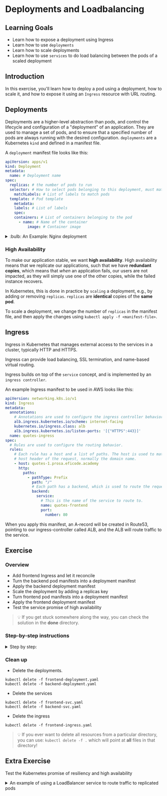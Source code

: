 # Deployments and Loadbalancing

## Learning Goals

- Learn how to expose a deployment using Ingress
- Learn how to use `deployments`
- Learn how to scale deployments
- Learn how to use `services` to do load balancing between the pods of a scaled deployment

## Introduction

In this exercise, you'll learn how to deploy a pod using a deployment, how to
scale it, and how to expose it using an `Ingress` resource with URL routing.

## Deployments

Deployments are a higher-level abstraction than pods, and control the lifecycle
and configuration of a "deployment" of an application. They are used to manage a
set of pods, and to ensure that a specified number of pods are always running
with the desired configuration. `deployments` are a Kubernetes `kind` and
defined in a manifest file.

A `deployment` manifest file looks like this:

```yaml
apiVersion: apps/v1
kind: Deployment
metadata:
  name: # Deployment name
spec:
  replicas: # the number of pods to run
  selector: # How to select pods belonging to this deployment, must match the pod template's labels
    matchLabels: # List of labels to match pods
  template: # Pod template
    metadata:
    labels: # List of labels
    spec:
    containers: # List of containers belonging to the pod
      - name: # Name of the container
          image: # Container image
```

<details>
<summary>:bulb: An Example: Nginx deployment</summary>

An example of a deployment manifest file for nginx would look like this:

```yaml
apiVersion: apps/v1
kind: Deployment
metadata:
  name: nginx-deployment
spec:
  replicas: 3
  selector:
    matchLabels:
      run: nginx
  template:
    metadata:
    labels:
      run: nginx
    spec:
      containers:
        - name: nginx
          image: nginx:latest
          ports:
            - containerPort: 80
```

</details>

### High Availability

To make our application stable, we want **high availability**. High availability means that
we replicate our applications, such that we have **redundant copies**, which means that _when_ an
application fails, our users are not impacted, as they will simply use one of the other copies,
while the failed instance recovers.

In Kubernetes, this is done in practice by `scaling` a deployment, e.g., by adding or removing
`replicas`. `replicas` are **identical** copies of the **same pod**.

To scale a deployment, we change the number of `replicas` in the manifest file, and then apply the
changes using `kubectl apply -f <manifest-file>`.

## Ingress

Ingress in Kubernetes that manages external access to the services in a cluster, typically HTTP and
HTTPS.

Ingress can provide load balancing, SSL termination, and name-based virtual routing.

Ingress builds on top of the `service` concept, and is implemented by an `ingress controller`.

An example Ingress manifest to be used in AWS looks like this:

```yaml
apiVersion: networking.k8s.io/v1
kind: Ingress
metadata:
  annotations:
    # Annotations are used to configure the ingress controller behavior.
    alb.ingress.kubernetes.io/scheme: internet-facing
    kubernetes.io/ingress.class: alb
    alb.ingress.kubernetes.io/listen-ports: '[{"HTTPS":443}]'
  name: quotes-ingress
spec:
  # Rules are used to configure the routing behavior.
  rules:
    # Each rule has a host and a list of paths. The host is used to match the
    # host header of the request, normally the domain name.
    - host: quotes-1.prosa.eficode.academy
      http:
        paths:
          - pathType: Prefix
            path: "/"
            # Each path has a backend, which is used to route the request to a service.
            backend:
              service:
                # This is the name of the service to route to.
                name: quotes-frontend
                port:
                  number: 80
```

When you apply this manifest, an A-record will be created in Route53, pointing to our
ingress-controller called ALB, and the ALB will route traffic to the service.

## Exercise

### Overview

- Add frontend Ingress and let it reconcile
- Turn the backend pod manifests into a deployment manifest
- Apply the backend deployment manifest
- Scale the deployment by adding a replicas key
- Turn frontend pod manifests into a deployment manifest
- Apply the frontend deployment manifest
- Test the service promise of high availability

> :bulb: If you get stuck somewhere along the way, you can check the solution in the **done** directory.

### Step-by-step instructions

<details>
<summary>
Step by step:
</summary>

- Go into the `deployments-ingress/start` directory.

In the directory, we have the pod manifests for the backend and frontend that were created in the
previous exercises. We also have two services, one for the backend (type ClusterIP) and one for the
frontend (type NodePort), as well as an ingress manifest for the frontend.

#### Add Ingress to frontend service

As it might take a while for the ingress to work, we will start by adding the ingress to the
frontend service, even though we have not applied the service yet.

- Open the `frontend-ingress.yaml` file in your editor.
- Change the hostname to `quotes-<yourname>.<prefix>.eficode.academy`. Just as long as it is unique.
  - the prefix normally is what is after your workstation-X.`<prefix>`.eficode.academy. If you are
    unsure, ask the trainer.
- Change the service name to match the name of the frontend service.
- Apply the ingress manifest.

```shell
kubectl apply -f frontend-ingress.yaml
```

Expected output:

```text
ingress.networking.k8s.io/frontend-ingress created
```

- Check that the ingress has been created.

```shell
kubectl get ingress
```

Expected output:

```text
NAME              HOSTS                                   ADDRESS   PORTS   AGE
frontend-ingress   quotes-<yourname>.<prefix>.eficode.academy             80      1m
```

Congratulations, you have now added an ingress to the frontend service.
It will take a while for the ingress to work, so we will continue with the backend deployment.

#### Deploy the quotes application

To show how Deployments take the place of Pod manifests, we will first deploy the quotes application,
and then slowly replace the Pods with Deployments.

- Deploy the following using the `kubectl apply -f` command
  - `frontend-pod.yaml`
  - `frontend-svc.yaml`
  - `backend-pod.yaml`
  - `backend-svc.yaml`

- Verify that the frontend is accessible from the browser.

<details>

<summary>
How do I connect to a pod through a NodePort service?
</summary>

> :bulb: In previous exercises, you learned how to connect to a pod exposed through a NodePort service,
> you need to find the nodePort using `kubectl get service` and the IP address of one of the nodes
> using `kubectl get nodes -o wide`
> Then combine the node IP address and nodePort with a colon between them, in a browser or using curl:

```text
http://<node-ip>:<nodePort>
```

</details>

#### Turn the backend pod manifests into a deployment manifest

Now we'll replace the Pod manifest with a Deployment manifest. In addition to the regular
manifest fields, we need to set a couple of extra things:

1. A Pod `template`. This is almost a copy of most of the Pod manifest. This defines the Pods
   that will be created by the deployment.
2. A `selectorLabel`. This is used to determine which pods will be managed by the ReplicaSet.
3. A number of `replicas`. This specifies how many simultaneous identical copies we want of the Pod

To do this, open both the `backend-deployment.yaml` and the `backend-pod.yaml` files in your editor,
and make the following changes to `backend-deployment.yaml`:

- Set `metadata.name` to `backend`
- Add the label `run: backend` under the `metadata.labels` key
- Set `spec.replicas` to `1`

Now we need to set the `selectorLabel`

- Add a `selector` key under the `spec` key
- Add a `matchLabels` key under the `selector` key
- Look up the `metadata.label` section in `backend-pod.yaml`
  and the labels defined there under `matchLabels`

<details>
<summary>
:bulb: Hint
</summary>

The `matchLabels` key should look like this:

```yaml
...
spec:
  replicas: 1
  selector:
    matchLabels:
      run: backend
  template:
  ...
```

</details>

Finally, we'll add the Pod `template`. We will take this information from the Pod manifest.

- Copy the `metadata.labels` and `spec` contents of the `backend-pod.yaml` file into the
  `backend-deployment.yaml` file under the `spec.template` key
- Make sure the copied section is properly indented by two spaces more than `spec.template`
- _Delete_ the `spec.template.metadata.name` key. The Pods will be named automatically by the `ReplicaSet`

<details>
<summary>
:bulb: Hint (solution)
</summary>

```yaml
apiVersion: apps/v1
kind: Deployment
metadata:
  labels:
    run: backend
  name: backend
spec:
  replicas: 1
  selector:
    matchLabels:
      run: backend
  template:
    metadata:
      labels:
        run: backend
    spec:
      containers:
        - image: ghcr.io/eficode-academy/quotes-flask-backend:release
          name: quotes-flask-backend
```

</details>

#### Apply the deployment manifest

Now, it is time to replace the `backend` Pod with the `backend
Deployment. We've already deployed the Pod, so let us remove it again before applying the Deployment

- Delete the `backend` pod
  
  ```shell
  kubectl delete -f backend-pod.yaml
  ```

- Apply the deployment manifest

  ```shell
  kubectl apply -f backend-deployment.yaml
  ```

  Expected output:

  ```text
  deployment.apps/backend-deployment created
  ```

- Check that the deployment has been created.

  ```shell
  kubectl get deployments
  ```

  Expected output:

  ```text
  NAME      DESIRED   CURRENT   UP-TO-DATE   AVAILABLE   AGE
  backend   1         1         1            1           1m
  ```

- Check that the pod has been created.

  ```shell
  kubectl get pods
  ```

  Expected output:

  ```text
  NAME                      READY     STATUS    RESTARTS   AGE
  backend-5f4b8b7b4-5x7xg   1/1       Running   0          1m
  ```

- Access the frontend again from the browser.

  Now the Ingress should work, and you should be able to access the frontend from the browser using
  the hostname you specified in the ingress manifest.

  The URL should look something like this:

  ```text
  http://quotes-<yourname>.<prefix>.eficode.academy
  ```

- If it still does not work, you can check it through the NodePort service instead.

- You should now see the backend.

- If this works, please delete the `backend-pod.yaml` file, as we have now upgraded to a deployment
  and no longer need it!

#### Scale the deployment by adding a replicas key

- Scale the deployment by changing the replicas key in the deployment manifest.
  Set the replicas key to 3.

- Apply the deployment manifest again.

```shell
kubectl apply -f backend-deployment.yaml
```

Expected output:

```text
deployment.apps/backend-deployment configured
```

- Check that the deployment has been scaled.

```shell
kubectl get deployments
```

Expected output:

```text
NAME      READY   UP-TO-DATE   AVAILABLE   AGE
backend   3/3     3            3           3m29s
```

- Check that the pods have been scaled.

```shell
kubectl get pods
```

Expected output:

```text
NAME                      READY     STATUS    RESTARTS   AGE
backend-5f4b8b7b4-5x7xg   1/1       Running   0          2m
backend-5f4b8b7b4-6j6xg   1/1       Running   0          1m
backend-5f4b8b7b4-7x7xg   1/1       Running   0          1m
```

- Access the frontend again from the browser. It should now periodically change the `hostname` part
  of the website.

<!-- <details> -->
<!-- <summary>Extra</summary> -->
<!-- TODO: explain relationship between pod name and deployment name -->
<!-- </details> -->

#### Turn frontend pod manifests into a deployment manifest

You will now do the same thing for the frontend. We will walk you through it again, but at a
higher level. If you get stuck, you can go back and double-check how you did it for the backend.

- Open both the `frontend-deployment.yaml` and the `frontend-pod.yaml` files in your editor.
- Add the api-version and kind keys to the `frontend-deployment.yaml` file.
- Give the deployment a name of `frontend` under the `metadata.name` key.
- Add a label of `run: frontend` under `metadata.labels` key.
- Set `spec.replicas` to `3`.
- Copy the `metadata` and `spec` contents of the `frontend-pod.yaml` file into the
  `frontend-deployment.yaml` file under the `spec.template` key.
- Add a selector key under the `spec` key.
  - The selector key should have a `matchLabels` key.
  - The `matchLabels` key should have a `run: frontend` key-value pair.

#### Apply the frontend deployment manifest

- First, delete the frontend pod.

```shell
kubectl delete pod frontend
```

Expected output:

```text
pod "frontend" deleted
```

- Apply the frontend deployment manifest.

```shell
kubectl apply -f frontend-deployment.yaml
```

Expected output:

```text
deployment.apps/frontend-deployment created
```

- Check that the deployment has been created.

```shell
kubectl get deployments
```

Expected output:

```text
NAME       READY   UP-TO-DATE   AVAILABLE   AGE
backend    3/3     3            3           2m41s
frontend   3/3     3            3           2m41s
```

- Check that the pod has been created.

```shell
kubectl get pods
```

Expected output:

```text
NAME                       READY     STATUS    RESTARTS   AGE
backend-5f4b8b7b4-5x7xg    1/1       Running   0          3m
backend-5f4b8b7b4-6j6xg    1/1       Running   0          2m
backend-5f4b8b7b4-7x7xg    1/1       Running   0          2m
frontend-47b45fb8b-4x7xg   1/1       Running   0          1m
frontend-47b45fb8b-4j6xg   1/1       Running   0          1m
frontend-47b45fb8b-4x7xg   1/1       Running   0          1m
```

- Access the frontend again from the browser.
  Note that both the frontend and backend hostname parts of the website should change periodically.

- If this works, please delete the `frontend-pod.yaml` file, as we have now upgraded to a deployment
  and no longer need it!

</details>

### Clean up

- Delete the deployments.

```shell
kubectl delete -f frontend-deployment.yaml
kubectl delete -f backend-deployment.yaml
```

- Delete the services

```shell
kubectl delete -f frontend-svc.yaml
kubectl delete -f backend-svc.yaml
```

- Delete the ingress

```shell
kubectl delete -f frontend-ingress.yaml
```

> :bulb: If you ever want to delete all resources from a particular directory, you can use:
> `kubectl delete -f .` which will point at **all** files in that directory!

## Extra Exercise

Test the Kubernetes promise of resiliency and high availability

<details>
<summary>
An example of using a LoadBalancer service to route traffic to replicated pods
</summary>

We can use the `ghcr.io/eficode-academy/network-multitool` image to illustrate both high
availability and load balancing of `services`. The `network-multitool` pod will serve a tiny
webpage that dynamically contains the pod hostname and IP address of the pod. This enables us to see
which of a group of network-multitool pods served the request.

Create the network-multitool deployment:

```shell
kubectl create deployment customnginx --image ghcr.io/eficode-academy/network-multitool --port 80 --replicas 4
```

We create the network-multitool deployment with the name "customnginx" and with four replicas, so we
expect to have four pods.

We also create a service of type `LoadBalancer`:

```shell
kubectl expose deployment customnginx --port 80 --type LoadBalancer
```

> :bulb: It might take a minute to provision the LoadBalancer. If you are using AWS, then
> `kubectl get services` will show you the DNS name of the provisioned LoadBalancer immediately, but
> it will be a moment before it is ready.

When the LoadBalancer is ready, we set up a loop to keep sending requests to the pods:

```shell
while true; do  curl --connect-timeout 1 -m 1 -s <loadbalancerIP> ; sleep 0.5; done
```

Expected output:

```text
Eficode Academy Network MultiTool (with NGINX) - customnginx-7fcfd947cf-zbvtd - 100.96.2.36 <BR></p>
Eficode Academy Network MultiTool (with NGINX) - customnginx-7fcfd947cf-zbvtd - 100.96.1.150 <BR></p>
Eficode Academy Network MultiTool (with NGINX) - customnginx-7fcfd947cf-zbvtd - 100.96.2.37 <BR></p>
Eficode Academy Network MultiTool (with NGINX) - customnginx-7fcfd947cf-zbvtd - 100.96.2.37 <BR></p>
Eficode Academy Network MultiTool (with NGINX) - customnginx-7fcfd947cf-zbvtd - 100.96.2.36 <BR></p>
```

We see that when we query the LoadBalancer IP, it is giving us results/content from all four pods.
None of the curl commands times out.
Now, if we kill three out of four pods, the service should still respond, without timing out.
We let the loop run in a separate terminal, and kill three pods of this deployment from another terminal.

```shell
kubectl delete pod customnginx-3557040084-1z489 customnginx-3557040084-3hhlt customnginx-3557040084-c6skw
```

Expected output:

```text
pod "customnginx-3557040084-1z489" deleted
pod "customnginx-3557040084-3hhlt" deleted
pod "customnginx-3557040084-c6skw" deleted
```

Immediately check the other terminal for any failed curl commands or timeouts.

```text
Eficode Academy Network MultiTool (with NGINX) - customnginx-59db6cff7b-4w4gf - 10.244.0.19
```

Expected output:

```text
Eficode Academy Network MultiTool (with NGINX) - customnginx-59db6cff7b-h2dbg - 10.244.0.21
Eficode Academy Network MultiTool (with NGINX) - customnginx-59db6cff7b-5xbjc - 10.244.0.22
Eficode Academy Network MultiTool (with NGINX) - customnginx-59db6cff7b-h2dbg - 10.244.0.21
Eficode Academy Network MultiTool (with NGINX) - customnginx-59db6cff7b-4wn9c - 10.244.0.20
Eficode Academy Network MultiTool (with NGINX) - customnginx-59db6cff7b-5xbjc - 10.244.0.22
Eficode Academy Network MultiTool (with NGINX) - customnginx-59db6cff7b-h2dbg - 10.244.0.21
Eficode Academy Network MultiTool (with NGINX) - customnginx-59db6cff7b-5xbjc - 10.244.0.22
```

We notice that no curl commands failed, and actually, we have started seeing new IPs.

Why is that? It is because, as soon as the pods are deleted, the deployment sees that its desired
state is four pods, and there is only one running, so it immediately starts three more to reach the
desired state of four pods. And, while the pods are in the process of starting, one surviving pod serves
all of the traffic, preventing our application from missing any requests.

```shell
kubectl get pods
```

Expected output:

```text
NAME                           READY     STATUS        RESTARTS   AGE
customnginx-3557040084-0s7l8   1/1       Running       0          15s
customnginx-3557040084-1z489   1/1       Terminating   0          16m
customnginx-3557040084-3hhlt   1/1       Terminating   0          16m
customnginx-3557040084-bvtnh   1/1       Running       0          15s
customnginx-3557040084-c6skw   1/1       Terminating   0          16m
customnginx-3557040084-fw1t3   1/1       Running       0          16m
customnginx-3557040084-xqk1n   1/1       Running       0          15s
```

This proves, Kubernetes enables high availability by using multiple replicas of a pod, and
load-balancing between them.

Remember to clean up the deployment afterwards with:

```shell
kubectl delete deployment customnginx
```

And delete the LoadBalancer service:

```shell
kubectl delete service customnginx
```

</details>
